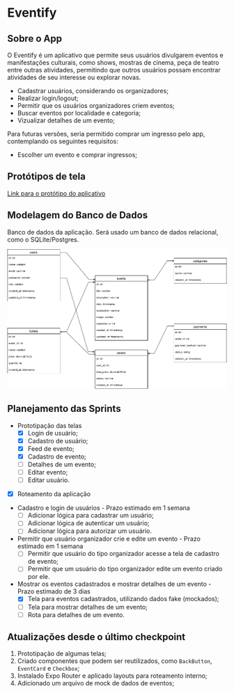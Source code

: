 # Eventify

## Sobre o App

O Eventify é um aplicativo que permite seus usuários divulgarem eventos e manifestações culturais, como shows, mostras de cinema, peça de teatro entre outras atividades, permitindo que outros usuários possam encontrar atividades de seu interesse ou explorar novas.

- Cadastrar usuários, considerando os organizadores;
- Realizar login/logout;
- Permitir que os usuários organizadores criem eventos;
- Buscar eventos por localidade e categoria;
- Vizualizar detalhes de um evento;

Para futuras versões, seria permitido comprar um ingresso pelo app, contemplando os seguintes requisitos:

- Escolher um evento e comprar ingressos;

## Protótipos de tela

[Link para o protótipo do aplicativo](https://www.figma.com/design/4vb1z601jlP9PBRHRfRoah/Eventify?node-id=0-1&m=dev&t=N4RWWGNDrIP0DVrZ-1) 

## Modelagem do Banco de Dados

Banco de dados da aplicação. Será usado um banco de dados relacional, como o SQLite/Postgres.

![Eventify Database](eventify-database.png)

## Planejamento das Sprints

- Prototipação das telas
  - [x] Login de usuário;
  - [x] Cadastro de usuário;
  - [x] Feed de evento;
  - [x] Cadastro de evento;
  - [ ] Detalhes de um evento;
  - [ ] Editar evento;
  - [ ] Editar usuário.
- [x] Roteamento da aplicação
- Cadastro e login de usuários - Prazo estimado em 1 semana
  - [ ] Adicionar lógica para cadastrar um usuário;
  - [ ] Adicionar lógica de autenticar um usuário;
  - [ ] Adicionar lógica para autorizar um usuário.
- Permitir que usuário organizador crie e edite um evento - Prazo estimado em 1 semana
  - [ ] Permitir que usuário do tipo organizador acesse a tela de cadastro de evento;
  - [ ] Permitir que um usuário do tipo organizador edite um evento criado por ele.
- Mostrar os eventos cadastrados e mostrar detalhes de um evento - Prazo estimado de 3 dias
  - [x] Tela para eventos cadastrados, utilizando dados fake (mockados);
  - [ ] Tela para mostrar detalhes de um evento;
  - [ ] Rota para detalhes de um evento.

## Atualizações desde o último checkpoint

1. Prototipação de algumas telas;
2. Criado componentes que podem ser reutilizados, como `BackButton`, `EventCard` e `Checkbox`;
3. Instalado Expo Router e aplicado layouts para roteamento interno;
4. Adicionado um arquivo de mock de dados de eventos;
